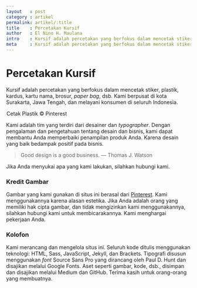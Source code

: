 ```yaml
---
layout   : post
category : artikel
permalink: artikel/:title
title    : Percetakan Kursif
author   : El Nino H. Maulana
intro    : Kursif adalah percetakan yang berfokus dalam mencetak stiker, plastik, kardus, kartu nama, brosur, <em>paper bag</em>, dsb. Kami berpusat di kota Surakarta, Jawa Tengah, dan melayani konsumen di seluruh Indonesia.
meta     : Kursif adalah percetakan yang berfokus dalam mencetak stiker, plastik, kardus, kartu nama, brosur, paper bag, dsb. Kami berpusat di kota Surakarta, Jawa Tengah, dan melayani konsumen di seluruh Indonesia.
---
```


<h1 class="site-sec__title">Percetakan Kursif</h1>

Kursif adalah percetakan yang berfokus dalam mencetak stiker, plastik, kardus, kartu nama, brosur, *paper bag*, dsb. Kami berpusat di kota Surakarta, Jawa Tengah, dan melayani konsumen di seluruh Indonesia.

<img src="data:image/png;base64,R0lGODlhAQABAAD/ACwAAAAAAQABAAACADs=" data-src="https://cdn-images-1.medium.com/max/720/1*e8_hYmk2GVUW0G9WNca-yg.jpeg" alt="Cetak Plastik" title="Cetak Plastik"><span class="img-caption">Cetak Plastik &copy; Pinterest</span>

Kami adalah tim yang terdiri dari desainer dan *typographer*. Dengan pengalaman dan pengetahuan tentang desain dan bisnis, kami dapat membantu Anda memperbaiki penampilan produk Anda. Karena desain yang baik bedampak positif pada bisnis.

> Good design is a good business. — Thomas J. Watson

Jika Anda menyukai apa yang kami lakukan, silahkan hubungi kami.

### Kredit Gambar

Gambar yang kami gunakan di situs ini berasal dari <a href="http://pinterest.com" title="Pinterest" target="_blank">Pinterest</a>. Kami menggunakannya karena alasan estetika. Jika Anda adalah orang yang memiliki hak cipta gambar, dan tidak mengizinkan kami menggunakannya, silahkan hubungi kami untuk membicarakannya. Kami menghargai pekerjaan Anda.

### Kolofon

Kami merancang dan mengelola situs ini. Seluruh kode ditulis menggunakan teknologi: HTML, Sass, JavaScript, Jekyll, dan Brackets. Tipografi disusun menggunakan *font* Source Sans Pro yang dirancang oleh Paul D. Hunt dan disajikan melalui Google Fonts. Aset seperti gambar, kode, dsb., disimpan dan disajikan melalui Medium dan GitHub. Terima kasih untuk orang-orang yang membuatnya.

